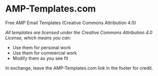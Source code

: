 # AMP-Templates.com
Free AMP Email Templates (Creative Commons Attribution 4.0)

*All templates are licensed under the Creative Commons Attribution 4.0 License, which means you can:*

- Use them for personal work
- Use them for commercial work
- Modify them as you see fit

In exchange, leave the AMP-Templates.com link in the footer for credit.
